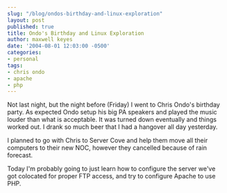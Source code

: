 ```yaml
---
slug: "/blog/ondos-birthday-and-linux-exploration"
layout: post
published: true
title: Ondo's Birthday and Linux Exploration
author: maxwell keyes
date: '2004-08-01 12:03:00 -0500'
categories:
- personal
tags:
- chris ondo
- apache
- php
---
```


Not last night, but the night before (Friday) I went to Chris Ondo's birthday party. As expected Ondo setup his big PA
speakers and played the music louder than what is acceptable. It was turned down eventually and things worked out. I
drank so much beer that I had a hangover all day yesterday.

I planned to go with Chris to Server Cove and help them move all their computers to their new NOC, however they
cancelled because of rain forecast.

Today I'm probably going to just learn how to configure the server we've got colocated for proper FTP access, and try
to configure Apache to use PHP.
